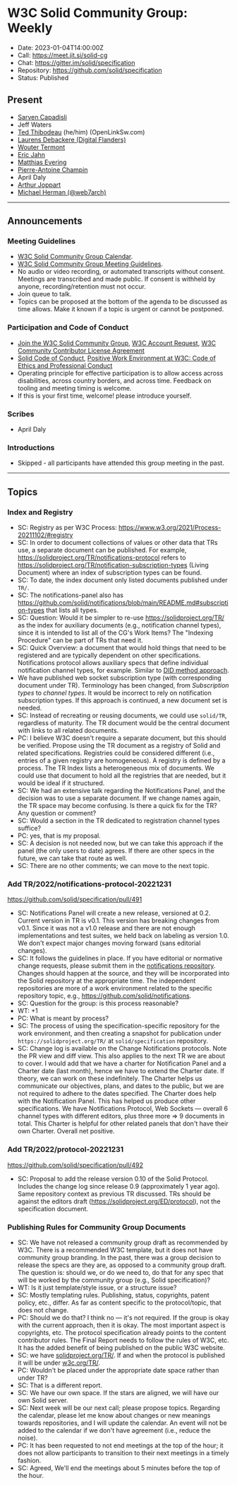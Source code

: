 # W3C Solid Community Group: Weekly

* Date: 2023-01-04T14:00:00Z
* Call: https://meet.jit.si/solid-cg
* Chat: https://gitter.im/solid/specification
* Repository: https://github.com/solid/specification
* Status: Published

## Present
* [Sarven Capadisli](https://csarven.ca/#i)
* Jeff Waters
* [Ted Thibodeau](https://github.com/TallTed) (he/him) (OpenLinkSw.com)
* [Laurens Debackere (Digital Flanders)](https://github.com/laurensdeb)
* [Wouter Termont](https://github.com/woutermont)
* [Eric Jahn](https://alexandriaconsulting.com/files/eric_jahn.rdf#me)
* [Matthias Evering](https://solidweb.me/testpro/)
* [Pierre-Antoine Champin](https://solid.champin.net/pa/profile/card#me)
* April Daly
* [Arthur Joppart](https://github.com/belgiannoise)
* [Michael Herman (@web7arch)](https://twitter.com/web7arch)

---

## Announcements

### Meeting Guidelines
* [W3C Solid Community Group Calendar](https://www.w3.org/groups/cg/solid/calendar).
* [W3C Solid Community Group Meeting Guidelines](https://github.com/solid/specification/blob/main/meetings/README.md).
* No audio or video recording, or automated transcripts without consent. Meetings are transcribed and made public. If consent is withheld by anyone, recording/retention must not occur.
* Join queue to talk.
* Topics can be proposed at the bottom of the agenda to be discussed as time allows. Make it known if a topic is urgent or cannot be postponed.


### Participation and Code of Conduct
* [Join the W3C Solid Community Group](https://www.w3.org/community/solid/join), [W3C Account Request](http://www.w3.org/accounts/request), [W3C Community Contributor License Agreement](https://www.w3.org/community/about/agreements/cla/)
* [Solid Code of Conduct](https://github.com/solid/process/blob/main/code-of-conduct.md), [Positive Work Environment at W3C: Code of Ethics and Professional Conduct](https://www.w3.org/Consortium/cepc/)
* Operating principle for effective participation is to allow access across disabilities, across country borders, and across time. Feedback on tooling and meeting timing is welcome.
* If this is your first time, welcome! please introduce yourself.


### Scribes
* April Daly


### Introductions
* Skipped - all participants have attended this group meeting in the past.

---


## Topics


### Index and Registry
* SC: Registry as per W3C Process: https://www.w3.org/2021/Process-20211102/#registry
* SC: In order to document collections of values or other data that TRs use, a separate document can be published. For example, https://solidproject.org/TR/notifications-protocol refers to https://solidproject.org/TR/notification-subscription-types (Living Document) where an index of subscription types can be found.
* SC: To date, the index document only listed documents published under `TR/`.
* SC: The notifications-panel also has https://github.com/solid/notifications/blob/main/README.md#subscription-types that lists all types.
* SC: Question: Would it be simpler to re-use https://solidproject.org/TR/ as the index for auxiliary documents (e.g., notification channel types), since it is intended to list all of the CG's Work Items? The "Indexing Procedure" can be part of TRs that need it.
* SC: Quick Overview: a document that would hold things that need to be registered and are typically dependent on other specifications. Notifications protocol allows auxiliary specs that define individual notification channel types, for example.  Similar to [DID method approach](https://www.w3.org/TR/did-spec-registries/#did-methods).
* We have published web socket subscription type (with corresponding document under TR). Terminology has been changed, from *Subscription types* to *channel types*. It would be incorrect to rely on notification subscription types. If this approach is continued, a new document set is needed.
* SC: Instead of recreating or reusing documents, we could use `solid/TR`, regardless of maturity. The TR document would be the central document with links to all related documents. 
* PC: I believe W3C doesn't require a separate document, but this should be verified. Propose using the TR document as a registry of Solid and related specifications. Registries could be considered different (i.e., entries of a given registry are homogeneous). A registry is defined by a process. The TR Index lists a heterogeneous mix of documents. We could use that document to hold all the registries that are needed, but it would be ideal if it structured.
* SC: We had an extensive talk regarding the Notifications Panel, and the decision was to use a separate document. If we change names again, the TR space may become confusing. Is there a quick fix for the TR? Any question or comment?
* SC: Would a section in the TR dedicated to registration channel types suffice?
* PC: yes, that is my proposal.
* SC: A decision is not needed now, but we can take this approach if the panel (the only users to date) agrees. If there are other specs in the future, we can take that route as well.
* SC: There are no other comments; we can move to the next topic.


### Add TR/2022/notifications-protocol-20221231
https://github.com/solid/specification/pull/491

* SC: Notifications Panel will create a new release, versioned at 0.2. Current version in TR is v0.1. This version has breaking changes from v0.1. Since it was not a v1.0 release and there are not enough implementations and test suites, we held back on labeling as version 1.0. We don't expect major changes moving forward (sans editorial changes). 
* SC: It follows the guidelines in place. If you have editorial or normative change requests, please submit them in the [notifications repository](https://github.com/solid/notifications/). Changes should happen at the source, and they will be incorporated into the Solid repository at the appropriate time. The independent repositories are more of a work environment related to the specific repository topic, e.g., https://github.com/solid/notifications.
* SC: Question for the group: is this process reasonable?
* WT: +1
* PC: What is meant by process? 
* SC: The process of using the specification-specific repository for the work environment, and then creating a snapshot for publication under `https://solidproject.org/TR/` at `solid/specification` repository.
* SC: Change log is available on the Change Notifications protocols. Note the PR view and diff view. This also applies to the next TR we are about to cover. I would add that we have a charter for Notification Panel and a Charter date (last month), hence we have to extend the Charter date. If theory, we can work on these indefinitely. The Charter helps us communicate our objectives, plans, and dates to the public, but we are not required to adhere to the dates specified. The Charter does help with the Notification Panel. This has helped us produce other specifications. We have Notifications Protocol, Web Sockets — overall 6 channel types with different editors, plus three more => 9 documents in total. This Charter is helpful for other related panels that don't have their own Charter. Overall net positive.


### Add TR/2022/protocol-20221231
https://github.com/solid/specification/pull/492

* SC: Proposal to add the release version 0.10 of the Solid Protocol. Includes the change log since release 0.9 (approximately 1 year ago). Same repository context as previous TR discussed. TRs should be against the editors draft (https://solidproject.org/ED/protocol), not the specification document. 


### Publishing Rules for Community Group Documents

* SC: We have not released a community group draft as recommended by W3C. There is a recommended W3C template, but it does not have community group branding. In the past, there was a group decision to release the specs are they are, as opposed to a community group draft. The question is: should we, or do we need to, do that for any spec that will be worked by the community group (e.g., Solid specification)?
* WT: Is it just template/style issue, or a structure issue?
* SC: Mostly templating rules. Publishing, status, copyrights, patent policy, etc., differ. As far as content specific to the protocol/topic, that does not change.
* PC: Should we do that? I think no — it's not required. If the group is okay with the current approach, then it is okay. The most important aspect is copyrights, etc. The protocol specification already points to the content contributor rules. The Final Report needs to follow the rules of W3C, etc. It has the added benefit of being published on the public W3C website. 
* SC: we have [solidproject.org/TR/](https://solidproject.org/TR). If and when the protocol is published it will be under [w3c.org/TR/](https://www.w3.org/TR/).
* PC: Wouldn't be placed under the appropriate date space rather than under TR?
* SC: That is a different report. 
* SC: We have our own space. If the stars are aligned, we will have our own Solid server.
* SC: Next week will be our next call; please propose topics. Regarding the calendar, please let me know about changes or new meanings towards repositories, and I will update the calendar. An event will not be added to the calendar if we don't have agreement (i.e., reduce the noise).
* PC: It has been requested to not end meetings at the top of the hour; it does not allow participants to transition to their next meetings in a timely fashion.
* SC: Agreed, We'll end the meetings about 5 minutes before the top of the hour. 

